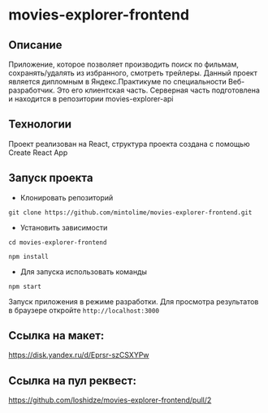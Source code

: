 # movies-explorer-frontend

## Описание
Приложение, которое позволяет производить поиск по фильмам, сохранять/удалять из избранного, смотреть трейлеры. Данный проект является дипломным в Яндекс.Практикуме по специальности Веб-разработчик. Это его клиентская часть. Серверная часть подготовлена и находится в репозитории movies-explorer-api

## Технологии
Проект реализован на React, структура проекта создана с помощью Create React App

## Запуск проекта
- Клонировать репозиторий

`git clone https://github.com/mintolime/movies-explorer-frontend.git`

- Установить зависимости

`cd movies-explorer-frontend`

`npm install`

- Для запуска использовать команды

`npm start`

Запуск приложения в режиме разработки. Для просмотра результатов в браузере откройте `http://localhost:3000`

## Ссылка на макет:
https://disk.yandex.ru/d/Eprsr-szCSXYPw

## Ссылка на пул реквест:
https://github.com/loshidze/movies-explorer-frontend/pull/2
